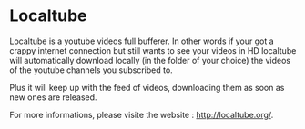 Localtube
=========
Localtube is a youtube videos full bufferer. In other words if your got a crappy internet connection but still wants to see your videos in HD localtube will automatically download locally (in the folder of your choice) the videos of the youtube channels you subscribed to.

Plus it will keep up with the feed of videos, downloading them as soon as new ones are released.

For more informations, please visite the website : http://localtube.org/.
